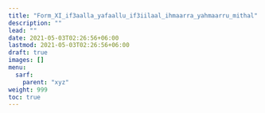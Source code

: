 ```yaml
---
title: "Form_XI_if3aalla_yafaallu_if3iilaal_ihmaarra_yahmaarru_mithal"
description: ""
lead: ""
date: 2021-05-03T02:26:56+06:00
lastmod: 2021-05-03T02:26:56+06:00
draft: true
images: []
menu: 
  sarf:
    parent: "xyz"
weight: 999
toc: true
---
```



